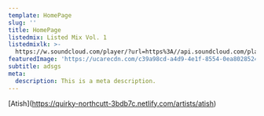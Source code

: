 ```yaml
---
template: HomePage
slug: ''
title: HomePage
listedmix: Listed Mix Vol. 1
listedmixlk: >-
  https://w.soundcloud.com/player/?url=https%3A//api.soundcloud.com/playlists/657878880&color=%23ff5500&auto_play=false&hide_related=false&show_comments=true&show_user=true&show_reposts=false&show_teaser=true&visual=true
featuredImage: 'https://ucarecdn.com/c39a98cd-a4d9-4e1f-8554-0ea8028524f9/'
subtitle: adsgs
meta:
  description: This is a meta description.
---
```

\[Atish](https://quirky-northcutt-3bdb7c.netlify.com/artists/atish)
